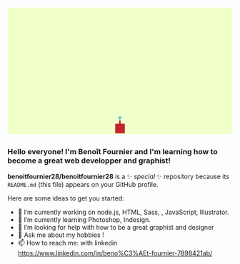 # ![header](https://github.com/benoitfournier28/benoitfournier28/blob/main/img/Webp.net-gifmaker%20(2).gif)

### Hello everyone! I'm Benoît Fournier and I'm learning how to become a great web developper and graphist! 


**benoitfournier28/benoitfournier28** is a ✨ _special_ ✨ repository because its `README.md` (this file) appears on your GitHub profile.

Here are some ideas to get you started:

- 🔭 I’m currently working on node.js, HTML, Sass, , JavaScript, Illustrator.
- 🌱 I’m currently learning Photoshop, Indesign.
- 🤔 I’m looking for help with how to be a great graphist and designer
- 💬 Ask me about my hobbies ! 
- 📫 How to reach me: with linkedin https://www.linkedin.com/in/beno%C3%AEt-fournier-7898421ab/ 

